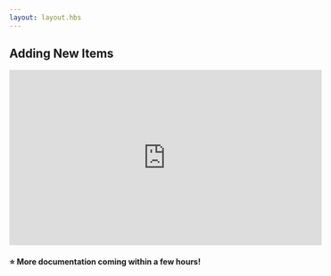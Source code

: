 ```yaml
---
layout: layout.hbs
---
```


## Adding New Items

<iframe width="560" height="315" src="https://www.youtube-nocookie.com/embed/QwAvNr6brqU" frameborder="0" allow="accelerometer; autoplay; encrypted-media; gyroscope; picture-in-picture" allowfullscreen></iframe>

#### ⭐️ More documentation coming within a few hours! 

